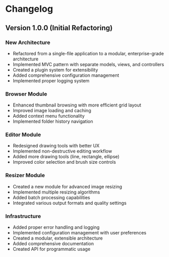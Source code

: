 # Changelog

## Version 1.0.0 (Initial Refactoring)

### New Architecture
- Refactored from a single-file application to a modular, enterprise-grade architecture
- Implemented MVC pattern with separate models, views, and controllers
- Created a plugin system for extensibility
- Added comprehensive configuration management
- Implemented proper logging system

### Browser Module
- Enhanced thumbnail browsing with more efficient grid layout
- Improved image loading and caching
- Added context menu functionality
- Implemented folder history navigation

### Editor Module
- Redesigned drawing tools with better UX
- Implemented non-destructive editing workflow
- Added more drawing tools (line, rectangle, ellipse)
- Improved color selection and brush size controls

### Resizer Module
- Created a new module for advanced image resizing
- Implemented multiple resizing algorithms
- Added batch processing capabilities
- Integrated various output formats and quality settings

### Infrastructure
- Added proper error handling and logging
- Implemented configuration management with user preferences
- Created a modular, extensible architecture
- Added comprehensive documentation
- Created API for programmatic usage
